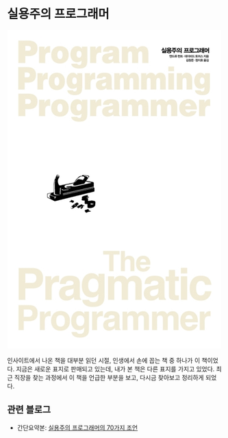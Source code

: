 # 실용주의 프로그래머

![책 표지](images/pragmatic-programmer.jpg)

인사이트에서 나온 책을 대부분 읽던 시절, 인생에서 손에 꼽는 책 중 하나가 이 책이었다. 지금은 새로운 표지로 판매되고 있는데, 내가 본 책은 다른 표지를 가지고 있었다. 최근 직장을 찾는 과정에서 이 책을 언급한 부분을 보고, 다시금 찾아보고 정리하게 되었다.

## 관련 블로그

* 간단요약본: [실용주의 프로그래머의 70가지 조언](http://www.mimul.com/pebble/default/2011/01/31/1296436636094.html)
